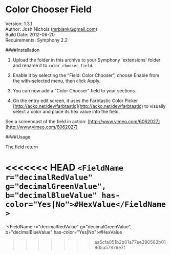 
# Color Chooser Field

Version: 1.3.1 <br/>
Author: Josh Nichols (mrblank@gmail.com)<br/>
Build Date: 2012-06-20<br/>
Requirements: Symphony 2.2<br/>


####Installation

1. Upload the folder in this archive to your Symphony 'extensions' folder and rename it to `color_chooser_field`.

2. Enable it by selecting the "Field: Color Chooser", choose Enable from the with-selected menu, then click Apply.

3. You can now add a "Color Chooser" field to your sections.

4. On the entry edit screen, it uses the Farbtastic Color Picker [http://acko.net/dev/farbtastic](http://acko.net/dev/farbtastic) to visually select a color and place its hex value into the field. 

See a screencast of the field in action: [http://www.vimeo.com/6062027](http://www.vimeo.com/6062027)

####Usage

The field return

<<<<<<< HEAD
```<FieldName r="decimalRedValue" g="decimalGreenValue", b="decimalBlueValue" has-color="Yes|No">#HexValue</FieldName>```
=======
`<FieldName r="decimalRedValue" g="decimalGreenValue", b="decimalBlueValue" has-color="Yes|No">#HexValue</FieldName>
>>>>>>> aa5cfa051b2b01a77ee390563b019d5a57876e7f

